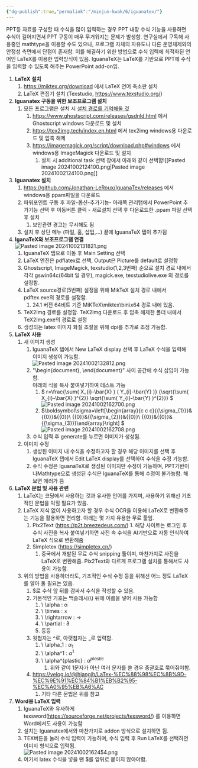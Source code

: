 ```yaml
---
{"dg-publish":true,"permalink":"/minjun-kwak/6/iguanatex/"}
---
```


PPT등 자료를 구성할 때 수식을 많이 입력하는 경우 PPT 내장 수식 기능을 사용하면 수식이 길어지면서 PPT 구동이 매우 무거워지는 문제가 발생함. 연구실에서 구독해 사용중인 mathtype을 이용할 수도 있으나, 프로그램 자체의 자유도나 다른 운영체제와의 안정성 측면에서 단점이 존재함. 이를 해결하기 위한 방법으로 수식 입력에 최적화된 언어인 LaTeX를 이용한 입력방식이 있음. IguanaTeX는 LaTeX를 기반으로 PPT에 수식을 입력할 수 있도록 해주는 PowerPoint add-on임.


1. **LaTeX 설치** 
	1. https://miktex.org/download 에서 LaTeX 언어 축소판 설치
	2. LaTeX 편집기 설치 (Texstudio, https://www.texstudio.org/)
2. **Iguanatex 구동을 위한 보조프로그램 설치**
	1. 모든 프로그램은 설치 시 <u>설치 경로를 기억해둘 것</u>
		1. https://www.ghostscript.com/releases/gsdnld.html 에서 Ghostscript windows 다운로드 및 설치
		2. https://tex2img.tech/index.en.html 에서 tex2img windows용 다운로드 및 압축 해제
		3. https://imagemagick.org/script/download.php#windows 에서 windows용 ImageMagick 다운로드 및 설치
			1. 설치 시 additional task 선택 창에서 아래와 같이 선택함![[Pasted image 20241002124100.png\|Pasted image 20241002124100.png]]
3. **Iguanatex 설치**
	1. https://github.com/Jonathan-LeRoux/IguanaTex/releases 에서 windows용 ppam파일을 다운로드
	2. 파워포인트 구동 후 파일-옵션-추가기능- 아래쪽 관리탭에서 PowerPoint 추가기능 선택 후 이동버튼 클릭 - 새로설치 선택 후 다운로드한 .ppam 파일 선택 후 설치
		1. 보안관련 경고는 무시해도 됨
	3. 설치 후 상단 메뉴 (파일, 홈, 삽입,...) 끝에 IguanaTeX 탭이 추가됨
4. **IganaTeX와 보조프로그램 연결**<br>![Pasted image 20241002131821.png](/img/user/Minjun_Kwak/6.%20%EC%82%AC%EC%9A%A9%20%EB%A7%A4%EB%89%B4%EC%96%BC/attachments/Pasted%20image%2020241002131821.png)
	1. IguanaTeX 탭으로 이동 후 Main Setting 선택
	2. LaTeX 엔진은 pdflatex로 선택, Output은 Picture를 default로 설정함
	3. Ghostscript, ImageMagick, texstudio(1,2,3번째) 순으로 설치 경로 내에서 각각 gswin64c(64bit 일 경우), magick.exe, texstudiolive.exe 의 경로를 설정함.
	4. LaTeX source경로(5번째) 설정을 위해 MikTeX 설치 경로 내에서 pdftex.exe의 경로를 설정함. 
		1. 24.1 버전 64비트 기준 MiKTeX\miktex\bin\x64 경로 내에 있음.
	5. TeX2Img 경로를 설정함. TeX2Img 다운로드 후 압축 해제한 폴더 내에서 TeX2Img.exe의 경로로 설정
	6. 생성되는 latex 이미지 화질 조절을 위해 dpi를 추가로 조정 가능함.
5. **LaTeX 사용**
	1. 새 이미지 생성
		1. IguanaTeX 탭에서 New LaTeX display 선택 후 LaTeX 수식을 입력해 이미지 생성이 가능함. <br>![Pasted image 20241002132812.png](/img/user/Minjun_Kwak/6.%20%EC%82%AC%EC%9A%A9%20%EB%A7%A4%EB%89%B4%EC%96%BC/attachments/Pasted%20image%2020241002132812.png)
		2.  "\begin{document}, \end{document}" 사이 공간에 수식 삽입이 가능함.  <br> 아래의 식을 복사 붙여넣기하여 테스트 가능
			1. $ r=\frac{\sum( X_{i}-\bar{X} ) ( Y_{i}-\bar{Y} )} {\sqrt{\sum( X_{i}-\bar{X} )^{2}} \sqrt{\sum( Y_{i}-\bar{Y} )^{2}}} $</br>
			   ![Pasted image 20241002162700.png](/img/user/Minjun_Kwak/6.%20%EC%82%AC%EC%9A%A9%20%EB%A7%A4%EB%89%B4%EC%96%BC/attachments/Pasted%20image%2020241002162700.png)
			2. $\boldsymbol\sigma=\left[\begin{array}{c c c}{{\sigma_{1}}}&{{0}}&{{0}}\\ {{0}}&{{\sigma_{2}}}&{{0}}\\ {{0}}&{{0}}&{{\sigma_{3}}}\end{array}\right] $</br>  ![Pasted image 20241002162708.png](/img/user/Minjun_Kwak/6.%20%EC%82%AC%EC%9A%A9%20%EB%A7%A4%EB%89%B4%EC%96%BC/attachments/Pasted%20image%2020241002162708.png)
		3. 수식 입력 후 generate를 누르면 이미지가 생성됨.
	2. 이미지 수정
		1. 생성된 이미지 내 수식을 수정하고자 할 경우 해당 이미지를 선택 후 IguanaTeX 탭에서 Edit LaTeX display를 선택하여 수식을 수정 가능함.
		2. 수식 수정은 IguanaTeX로 생성된 이미지만 수정이 가능하며, PPT기반이나Mathtype으로 생성된 수식은 IguanaTeX를 통해 수정이 불가능함. 해보면 에러가 뜸
6. **LaTeX 문법 및 사용 관련**
	1. LaTeX는 코딩에서 사용하는 것과 유사한 언어를 가지며, 사용하기 위해선 기초적인 문법을 익힐 필요가 있음. 
	2. LaTeX 지식 없이 사용하고자 할 경우 수식 OCR을 이용해 LaTeX로 변환해주는 기능을 활용하면 편리함. 아래는 몇 가지 유용한 무료 툴임.
		1.   Pix2Text (https://p2t.breezedeus.com/)
			1. 해당 사이트는 로그인 후 수식 사진을 복사 붙여넣기하면 사진 속 수식을 AI기반으로 자동 인식하여 LaTeX 식으로 변환해줌
		2. Simpletex (https://simpletex.cn/)
			1. 중국에서 개발된 무료 수식 snipping 툴이며, 마찬가지로 사진을 LaTeX로 변환해줌. Pix2Text와 다르게 프로그램 설치를 통해서도 사용이 가능함. 
	3. 위의 방법을 사용하더라도, 기초적인 수식 수정 등을 위해선 어느 정도 LaTeX를 알아 둘 필요는 있음. 
		1. $로 수식 앞 뒤를 감싸서 수식을 작성할 수 있음. 
		2. 기본적인 기호는 백슬래시(\\) 뒤에 이름을 넣어 사용 가능함
			1. \ \\alpha : α
			2. \ \\times : ×
			3. \ \\rightarrow : →
			4. \ \\partial : ∂
			5. 등등
		3. 윗첨자는 ^로, 아랫첨자는 \_로 입력함.
			1. \ \\alpha_1 : $\alpha_1$ 
			2. \ \\alpha^1 : $\alpha^1$ 
			3. \ \\alpha^{plastic} : $\alpha^{plastic}$ 
				1. 위와 같이 1문자가 아닌 여러 문자를 쓸 경우 중괄호로 묶어줘야함.
		4. https://velog.io/@jhjangjh/LaTex-%EC%88%98%EC%8B%9D-%EC%9E%91%EC%84%B1%EB%B2%95-%EC%A0%95%EB%A6%AC
			1. 기타 다른 문법은 위를 참고
7. **Word용 LaTeX 입력**
	1. IguanaTeX와 유사하게 texsword(https://sourceforge.net/projects/texsword/) 를 이용하면 Word에서도 사용이 가능함
	2. 설치는 Iguanatex에서와 마찬가지로 addon 방식으로 설치하면 됨.
	3. TEX버튼을 눌러 수식 입력이 가능하며, 수식 입력 후 Run LaTeX를 선택하면 이미지 형식으로 입력됨.</br>   ![Pasted image 20241002162454.png](/img/user/Minjun_Kwak/6.%20%EC%82%AC%EC%9A%A9%20%EB%A7%A4%EB%89%B4%EC%96%BC/attachments/Pasted%20image%2020241002162454.png)
	4. 여기서 latex 수식을 넣을 땐 $를 앞뒤로 붙이지 않아야함. 
			 

